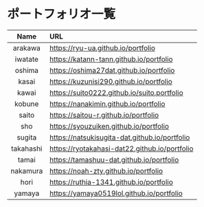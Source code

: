 # ポートフォリオ一覧

|Name|URL|
|:-:|:-|
|arakawa|https://ryu-ua.github.io/portfolio|
|iwatate|https://katann-tann.github.io/portfolio|
|oshima|https://oshima27dat.github.io/portfolio|
|kasai|https://kuzunisi290.github.io/portfolio|
|kawai| https://suito0222.github.io/suito.portfolio|
|kobune|https://nanakimin.github.io/portfolio|
|saito|https://saitou-r.github.io/portfolio|
|sho|https://syouzuiken.github.io/portfolio|
|sugita|https://natsukisugita-dat.github.io/portfolio|
|takahashi|https://ryotakahasi-dat22.github.io/portfolio|
|tamai|https://tamashuu-dat.github.io/portfolio|
|nakamura|https://noah-zty.github.io/portfolio|
|hori|https://ruthia-1341.github.io/portfolio|
|yamaya|https://yamaya0519lol.github.io/portfolio|
